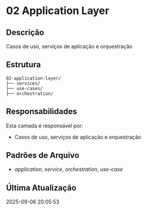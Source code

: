 # 02 Application Layer

## Descrição
Casos de uso, serviços de aplicação e orquestração

## Estrutura
```
02-application-layer/
├── services/
├── use-cases/
├── orchestration/
```

## Responsabilidades
Esta camada é responsável por:
- Casos de uso, serviços de aplicação e orquestração

## Padrões de Arquivo
- *application*, *service*, *orchestration*, *use-case*

## Última Atualização
2025-09-06 20:05:53

